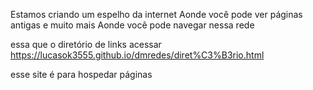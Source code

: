Estamos criando um espelho da internet 
Aonde você pode ver páginas antigas e muito mais 
Aonde você pode navegar nessa rede

essa que o diret&oacute;rio de links acessar
https://lucasok3555.github.io/dmredes/diret%C3%B3rio.html

esse site é para hospedar páginas
